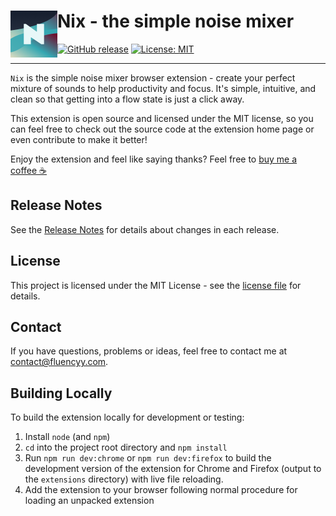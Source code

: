# Nix - the simple noise mixer <img src="./src/assets/icons/icon-150.png" width="75" align="left" />

[![GitHub release](https://img.shields.io/github/package-json/v/andrewbrey/nix.svg?label=Package%20Version)](https://github.com/andrewbrey/nix/releases)
[![License: MIT](https://img.shields.io/github/license/andrewbrey/nix.svg?label=License)](https://github.com/andrewbrey/nix/blob/main/LICENSE)

---

`Nix` is the simple noise mixer browser extension - create your perfect mixture of sounds to help productivity and focus. It's simple, intuitive, and clean so that getting into a flow state is just a click away.

This extension is open source and licensed under the MIT license, so you can feel free to check out the source code at the extension home page or even contribute to make it better!

Enjoy the extension and feel like saying thanks? Feel free to [buy me a coffee ☕](https://www.paypal.me/fluencyy)

## Release Notes

See the [Release Notes](CHANGELOG.md) for details about changes in each release.

## License

This project is licensed under the MIT License - see the [license file](LICENSE) for details.

## Contact

If you have questions, problems or ideas, feel free to contact me at <a href="mailto:contact@fluencyy.com">contact@fluencyy.com</a>.

## Building Locally

To build the extension locally for development or testing:

1. Install `node` (and `npm`)
2. `cd` into the project root directory and `npm install`
3. Run `npm run dev:chrome` or `npm run dev:firefox` to build the development version of the extension for Chrome and Firefox (output to the `extensions` directory) with live file reloading.
4. Add the extension to your browser following normal procedure for loading an unpacked extension

